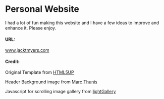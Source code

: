 # Personal Website

I had a lot of fun making this website and I have a few ideas to improve and enhance it.
Please enjoy.
#### URL:
www.jacktmyers.com
#### Credit:
Original Template from [HTML5UP](https://html5up.net/)

Header Background image from [Marc Thunis](https://unsplash.com/@cyrus_smith)

Javascript for scrolling image gallery from [lightGallery](https://github.com/sachinchoolur/lightGallery)